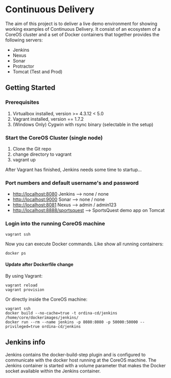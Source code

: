 # Continuous Delivery

The aim of this project is to deliver a live demo environment for showing working examples of Continuous Delivery.
It consist of an ecosystem of a CoreOS cluster and a set of Docker containers that together provides the following servers:

- Jenkins
- Nexus
- Sonar
- Protractor
- Tomcat (Test and Prod)

## Getting Started

### Prerequisites
1. Virtualbox installed, version >= 4.3.12 < 5.0
1. Vagrant installed, version == 1.7.2
1. (Windows Only) Cygwin with rsync binary (selectable in the setup)

### Start the CoreOS Cluster (single node)
1. Clone the Git repo
1. change directory to vagrant
1. vagrant up

After Vagrant has finished, Jenkins needs some time to startup...

### Port numbers and default username's and password
- <http://localhost:8080> Jenkins -->  none / none
- <http://localhost:9000> Sonar -->  none / none
- <http://localhost:8081> Nexus --> admin / admin123
- <http://localhost:8888/sportsquest> --> SportsQuest demo app on Tomcat

### Login into the running CoreOS machine
	vagrant ssh
Now you can execute Docker commands. Like show all running containers:
	
	docker ps

#### Update after Dockerfile change
By using Vagrant:

	vagrant reload
	vagrant provision

Or directly inside the CoreOS machine:

	vagrant ssh
	docker build --no-cache=true -t ordina-cd/jenkins /home/core/dockerimages/jenkins/
	docker run --rm --name jenkins -p 8080:8080 -p 50000:50000 --privileged=true ordina-cd/jenkins


## Jenkins info
Jenkins contains the docker-build-step plugin and is configured to communicate with the docker host running at the CoreOS machine. The Jenkins container is started with a volume parameter that makes the Docker socket available within the Jenkins container.
